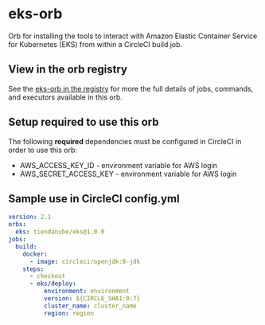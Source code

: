 # eks-orb
Orb for installing the tools to interact with Amazon Elastic Container Service for Kubernetes (EKS) from within a
CircleCI build job.

## View in the orb registry
See the [eks-orb in the registry](https://circleci.com/orbs/registry/orb/tiendanube/eks)
for more the full details of jobs, commands, and executors available in this
orb.

## Setup required to use this orb
The following **required** dependencies must be configured in CircleCI in order to use this orb:
* AWS_ACCESS_KEY_ID - environment variable for AWS login
* AWS_SECRET_ACCESS_KEY - environment variable for AWS login

## Sample use in CircleCI config.yml

```yaml
version: 2.1
orbs:
  eks: tiendanube/eks@1.0.0
jobs:
  build:
    docker:
      - image: circleci/openjdk:8-jdk
    steps:
      - checkout
      - eks/deploy:
          environment: environment
          version: ${CIRCLE_SHA1:0:7}
          cluster_name: cluster_name
          region: region
```
